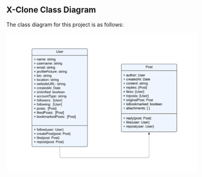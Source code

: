 ## X-Clone Class Diagram

The class diagram for this project is as follows:

![](images/x-class-diagram.png)
